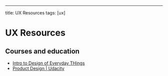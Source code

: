 ---
title: UX Resources
tags: [ux]

# UX Resources



## Courses and education

* [Intro to Design of Everyday THings](https://www.udacity.com/course/intro-to-the-design-of-everyday-things--design101)
* [Product Design | Udacity](https://www.udacity.com/course/product-design--ud509)